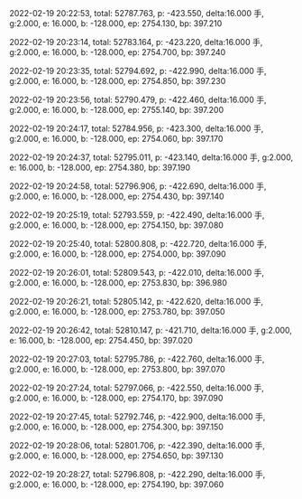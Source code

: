2022-02-19 20:22:53, total: 52787.763, p: -423.550, delta:16.000 手, g:2.000, e: 16.000, b: -128.000, ep: 2754.130, bp: 397.210

2022-02-19 20:23:14, total: 52783.164, p: -423.220, delta:16.000 手, g:2.000, e: 16.000, b: -128.000, ep: 2754.700, bp: 397.240

2022-02-19 20:23:35, total: 52794.692, p: -422.990, delta:16.000 手, g:2.000, e: 16.000, b: -128.000, ep: 2754.850, bp: 397.230

2022-02-19 20:23:56, total: 52790.479, p: -422.460, delta:16.000 手, g:2.000, e: 16.000, b: -128.000, ep: 2755.140, bp: 397.200

2022-02-19 20:24:17, total: 52784.956, p: -423.300, delta:16.000 手, g:2.000, e: 16.000, b: -128.000, ep: 2754.060, bp: 397.170

2022-02-19 20:24:37, total: 52795.011, p: -423.140, delta:16.000 手, g:2.000, e: 16.000, b: -128.000, ep: 2754.380, bp: 397.190

2022-02-19 20:24:58, total: 52796.906, p: -422.690, delta:16.000 手, g:2.000, e: 16.000, b: -128.000, ep: 2754.430, bp: 397.140

2022-02-19 20:25:19, total: 52793.559, p: -422.490, delta:16.000 手, g:2.000, e: 16.000, b: -128.000, ep: 2754.150, bp: 397.080

2022-02-19 20:25:40, total: 52800.808, p: -422.720, delta:16.000 手, g:2.000, e: 16.000, b: -128.000, ep: 2754.000, bp: 397.090

2022-02-19 20:26:01, total: 52809.543, p: -422.010, delta:16.000 手, g:2.000, e: 16.000, b: -128.000, ep: 2753.830, bp: 396.980

2022-02-19 20:26:21, total: 52805.142, p: -422.620, delta:16.000 手, g:2.000, e: 16.000, b: -128.000, ep: 2753.780, bp: 397.050

2022-02-19 20:26:42, total: 52810.147, p: -421.710, delta:16.000 手, g:2.000, e: 16.000, b: -128.000, ep: 2754.450, bp: 397.020

2022-02-19 20:27:03, total: 52795.786, p: -422.760, delta:16.000 手, g:2.000, e: 16.000, b: -128.000, ep: 2753.800, bp: 397.070

2022-02-19 20:27:24, total: 52797.066, p: -422.550, delta:16.000 手, g:2.000, e: 16.000, b: -128.000, ep: 2754.170, bp: 397.090

2022-02-19 20:27:45, total: 52792.746, p: -422.900, delta:16.000 手, g:2.000, e: 16.000, b: -128.000, ep: 2754.300, bp: 397.150

2022-02-19 20:28:06, total: 52801.706, p: -422.390, delta:16.000 手, g:2.000, e: 16.000, b: -128.000, ep: 2754.650, bp: 397.130

2022-02-19 20:28:27, total: 52796.808, p: -422.290, delta:16.000 手, g:2.000, e: 16.000, b: -128.000, ep: 2754.190, bp: 397.060